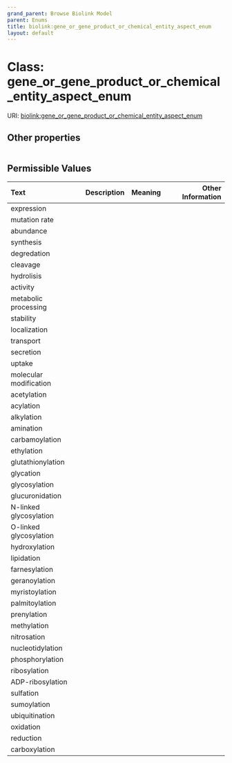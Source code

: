 ```yaml
---
grand_parent: Browse Biolink Model
parent: Enums
title: biolink:gene_or_gene_product_or_chemical_entity_aspect_enum
layout: default
---
```


# Class: gene_or_gene_product_or_chemical_entity_aspect_enum




URI: [biolink:gene_or_gene_product_or_chemical_entity_aspect_enum](https://w3id.org/biolink/vocab/gene_or_gene_product_or_chemical_entity_aspect_enum)


## Other properties

|  |  |  |
| --- | --- | --- |

## Permissible Values

| Text | Description | Meaning | Other Information |
| :--- | :---: | :---: | ---: |
| expression |  |  |  |
| mutation rate |  |  |  |
| abundance |  |  |  |
| synthesis |  |  |  |
| degredation |  |  |  |
| cleavage |  |  |  |
| hydrolisis |  |  |  |
| activity |  |  |  |
| metabolic processing |  |  |  |
| stability |  |  |  |
| localization |  |  |  |
| transport |  |  |  |
| secretion |  |  |  |
| uptake |  |  |  |
| molecular modification |  |  |  |
| acetylation |  |  |  |
| acylation |  |  |  |
| alkylation |  |  |  |
| amination |  |  |  |
| carbamoylation |  |  |  |
| ethylation |  |  |  |
| glutathionylation |  |  |  |
| glycation |  |  |  |
| glycosylation |  |  |  |
| glucuronidation |  |  |  |
| N-linked glycosylation |  |  |  |
| O-linked glycosylation |  |  |  |
| hydroxylation |  |  |  |
| lipidation |  |  |  |
| farnesylation |  |  |  |
| geranoylation |  |  |  |
| myristoylation |  |  |  |
| palmitoylation |  |  |  |
| prenylation |  |  |  |
| methylation |  |  |  |
| nitrosation |  |  |  |
| nucleotidylation |  |  |  |
| phosphorylation |  |  |  |
| ribosylation |  |  |  |
| ADP-ribosylation |  |  |  |
| sulfation |  |  |  |
| sumoylation |  |  |  |
| ubiquitination |  |  |  |
| oxidation |  |  |  |
| reduction |  |  |  |
| carboxylation |  |  |  |

